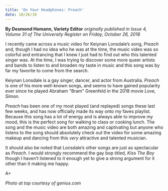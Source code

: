 ```yaml
---
title: 'On Your Headphones: Preach'
date: 10/26/18
---
```


**By Desmond Homann, Variety Editor** _originally published in Issue 4, Volume 31 of The University Register on Friday, October 26, 2018_

I recently came across a music video for Keiynan Lonsdale’s song, _Preach_ and, though I had no idea who he was at the time, the music video was so colorful and entrancing that I knew I just had to find out who this talented singer was. At the time, I was trying to discover some more queer artists and bands to listen to and broaden my taste in music and this song was by far my favorite to come from the search.

Keiynan Lonsdale is a gay singer, dancer, and actor from Australia. _Preach_ is one of his more well-known songs, and seems to have gained popularity ever since he played Abraham "Bram" Greenfeld in the 2018 movie _Love, Simon._ 

_Preach_ has been one of my most played (and replayed) songs these last few weeks, and has now officially made its way onto my faves playlist. Because this song has a lot of energy and is always able to improve my mood, this is the perfect song for walking to class or cooking lunch. The song and the music video are both amazing and captivating but anyone who listens to the song should absolutely check out the video for some amazing makeup and dancing from this _very_ attractive and talented musician.

It should also be noted that Lonsdale’s other songs are just as spectacular as _Preach_. I would strongly recommend the gay bop titled, _Kiss The Boy_ though I haven’t listened to it enough yet to give a strong argument for it other than it making me happy.


A+

_Photo at top courtesy of genius.com_